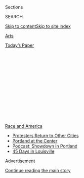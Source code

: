 <div id="app">

<div>

<div>

<div>

<div class="NYTAppHideMasthead css-1q2w90k e1suatyy0">

<div class="section css-ui9rw0 e1suatyy2">

<div class="css-eph4ug er09x8g0">

<div class="css-6n7j50">

</div>

<span class="css-1dv1kvn">Sections</span>

<div class="css-10488qs">

<span class="css-1dv1kvn">SEARCH</span>

</div>

[Skip to content](#site-content)[Skip to site
index](#site-index)

</div>

<div id="masthead-section-label" class="css-1wr3we4 eaxe0e00">

[Arts](https://www.nytimes3xbfgragh.onion/section/arts)

</div>

<div class="css-10698na e1huz5gh0">

</div>

</div>

<div id="masthead-bar-one" class="section hasLinks css-15hmgas e1csuq9d3">

<div class="css-uqyvli e1csuq9d0">

</div>

<div class="css-1uqjmks e1csuq9d1">

</div>

<div class="css-9e9ivx">

[](https://myaccount.nytimes3xbfgragh.onion/auth/login?response_type=cookie&client_id=vi)

</div>

<div class="css-1bvtpon e1csuq9d2">

[Today’s
Paper](https://www.nytimes3xbfgragh.onion/section/todayspaper)

</div>

</div>

</div>

</div>

<div data-aria-hidden="false">

<div id="site-content" data-role="main">

<div>

<div class="css-1aor85t" style="opacity:0.000000001;z-index:-1;visibility:hidden">

<div class="css-1hqnpie">

<div class="css-epjblv">

<span class="css-17xtcya">[Arts](/section/arts)</span><span class="css-x15j1o">|</span><span class="css-fwqvlz">The
Videos That Rocked America. The Song That Knows Our
Rage.</span>

</div>

<div class="css-k008qs">

<div class="css-1iwv8en">

<span class="css-18z7m18"></span>

<div>

</div>

</div>

<span class="css-1n6z4y">https://nyti.ms/2MuoKPq</span>

<div class="css-1705lsu">

<div class="css-4xjgmj">

<div class="css-4skfbu" data-role="toolbar" data-aria-label="Social Media Share buttons, Save button, and Comments Panel with current comment count" data-testid="share-tools">

  - 
  - 
  - 
  - 
    
    <div class="css-6n7j50">
    
    </div>

  - 

</div>

</div>

</div>

</div>

</div>

</div>

<div id="NYT_TOP_BANNER_REGION" class="css-13pd83m">

<div>

<div id="styln-prism-menu-1590763508878" class="section interactive-content interactive-size-medium css-1edisqu">

<div class="css-17ih8de interactive-body">

<div id="scroll-container" class="css-1gj85ro">

[<span class="styln-title-wrap"><span class="css-1pje3qr">Race
and</span><span class="css-1pje3qr">
America</span></span>](https://www.nytimes3xbfgragh.onion/news-event/george-floyd-protests-minneapolis-new-york-los-angeles?action=click&pgtype=Article&state=default&region=TOP_BANNER&context=storylines_menu)

  - [Protesters Return to Other
    Cities](https://www.nytimes3xbfgragh.onion/2020/07/26/us/protests-portland-seattle-trump.html?action=click&pgtype=Article&state=default&region=TOP_BANNER&context=storylines_menu)
  - [Portland at the
    Center](https://www.nytimes3xbfgragh.onion/2020/07/24/us/portland-oregon-protests-white-race.html?action=click&pgtype=Article&state=default&region=TOP_BANNER&context=storylines_menu)
  - [Podcast: Showdown in
    Portland](https://www.nytimes3xbfgragh.onion/2020/07/23/podcasts/the-daily/portland-protests.html?action=click&pgtype=Article&state=default&region=TOP_BANNER&context=storylines_menu)
  - [45 Days in
    Louisville](https://www.nytimes3xbfgragh.onion/interactive/2020/07/16/us/black-lives-matter-protests-louisville-breonna-taylor.html?action=click&pgtype=Article&state=default&region=TOP_BANNER&context=storylines_menu)

</div>

</div>

</div>

</div>

</div>

<div id="top-wrapper" class="css-1sy8kpn">

<div id="top-slug" class="css-l9onyx">

Advertisement

</div>

[Continue reading the main
story](#after-top)

<div class="ad top-wrapper" style="text-align:center;height:100%;display:block;min-height:250px">

<div id="top" class="place-ad" data-position="top" data-size-key="top">

</div>

</div>

<div id="after-top">

</div>

</div>

<div>

<div id="sponsor-wrapper" class="css-1hyfx7x">

<div id="sponsor-slug" class="css-19vbshk">

Supported by

</div>

[Continue reading the main
story](#after-sponsor)

<div id="sponsor" class="ad sponsor-wrapper" style="text-align:center;height:100%;display:block">

</div>

<div id="after-sponsor">

</div>

</div>

<div class="css-186x18t">

Critic’s Notebook

</div>

<div class="css-1vkm6nb ehdk2mb0">

# The Videos That Rocked America. The Song That Knows Our Rage.

</div>

Awash in the ghastly video mosaic shot by black people’s cameraphones, I
found myself doubled over the kitchen sink. Then a lyric gave me
strength.

<div class="css-79elbk" data-testid="photoviewer-wrapper">

<div class="css-z3e15g" data-testid="photoviewer-wrapper-hidden">

</div>

<div class="css-1a48zt4 ehw59r15" data-testid="photoviewer-children">

![<span class="css-16f3y1r e13ogyst0" data-aria-hidden="true">Thousands
of people gathered at City Hall in San Francisco on Monday to protest
the death of George
Floyd.</span><span class="css-cnj6d5 e1z0qqy90" itemprop="copyrightHolder"><span class="css-1ly73wi e1tej78p0">Credit...</span><span><span>Jim
Wilson/The New York
Times</span></span></span>](https://static01.graylady3jvrrxbe.onion/images/2020/06/04/arts/03unrest-morris1/merlin_173080962_76e5fcbc-802d-4956-aea5-80a085c640d3-articleLarge.jpg?quality=75&auto=webp&disable=upscale)

</div>

</div>

<div class="css-18e8msd">

<div class="css-vp77d3 epjyd6m0">

<div class="css-hus3qt ey68jwv0" data-aria-hidden="true">

[![Wesley
Morris](https://static01.graylady3jvrrxbe.onion/images/2018/06/13/multimedia/author-wesley-morris/author-wesley-morris-thumbLarge.jpg
"Wesley Morris")](https://www.nytimes3xbfgragh.onion/by/wesley-morris)

</div>

<div class="css-1baulvz">

By [<span class="css-1baulvz last-byline" itemprop="name">Wesley
Morris</span>](https://www.nytimes3xbfgragh.onion/by/wesley-morris)

</div>

</div>

  - 
    
    <div class="css-ld3wwf e16638kd2">
    
    Published June 3, 2020Updated June 5,
    2020
    
    </div>

  - 
    
    <div class="css-4xjgmj">
    
    <div class="css-pvvomx" data-role="toolbar" data-aria-label="Social Media Share buttons, Save button, and Comments Panel with current comment count" data-testid="share-tools">
    
      - 
      - 
      - 
      - 
        
        <div class="css-6n7j50">
        
        </div>
    
      - 
    
    </div>
    
    </div>

</div>

</div>

<div class="section meteredContent css-1r7ky0e" name="articleBody" itemprop="articleBody">

<div class="css-1fanzo5 StoryBodyCompanionColumn">

<div class="css-53u6y8">

The most urgent filmmaking anybody’s doing in this country right now is
by black people with camera phones. Their work comprises a ghastly
visual mosaic of mistreatment, at best, and whose victims are
international symbols of mourning: [Eric
Garner](https://www.nytimes3xbfgragh.onion/2015/06/14/nyregion/eric-garner-police-chokehold-staten-island.html),
[Philando
Castile](https://www.nytimes3xbfgragh.onion/2017/06/20/us/police-shooting-castile-trial-video.html),
[Sandra
Bland](https://www.nytimes3xbfgragh.onion/2019/05/07/us/sandra-bland-video-brian-encinia.html).
Art is not the intent. These videos are the stone truth. Quaking proof
of insult, seasick funerals. Livestreamed or uploaded, or suppressed
then suspiciously unearthed as found footage. Last week, the archive
grew by two, and now the nation’s roiling.

First, a white dog walker called the police on [Christian
Cooper](https://www.nytimes3xbfgragh.onion/2020/05/27/nyregion/amy-cooper-christian-central-park-video.html),
a birder in Central Park. Her unrestrained dog disturbed this man’s
peace. He asked that the dog be leashed (the park’s rules, not his) and
its affronted owner told him that if he didn’t stop recording their
interaction she’d tell the police that an “African-American man is
threatening my life.” He kept rolling — actually, he kept directing.
“Please call the cops,” he calmly instructs her. “Please tell them
whatever you like.” And she does.

But it was how she told on him that you don’t forget. Three times, she
informs the dispatcher that this man is her emergency. By the last
round, she’s made herself hysterical. The person at the other end can
hear distress and can probably sense that the greater victim in this
exchange might be her mewling dog, choking because the grip on its
collar is so tight. When the call is over, Cooper thanks her — for
leashing the dog, but for also endangering him, for living down to
herself, for quite a performance of umbrage. This woman has dialed 911,
but she’s also got access to an ancient American network of
interpersonal fraud. She knows the advantage of her role. So, of course,
did he. That’s why his camera’s on. In case. The video would be the
counterfactual that might save his life.

That’s not how it went for George Floyd, that same Monday, 1,200 miles
away. In this [video
footage](https://www.nytimes3xbfgragh.onion/2020/05/31/us/george-floyd-investigation.html),
captured, in part, by Darnella Frazier, the Minneapolis police officers
who bore down on his body appeared immune to the cameras trained on
them, immune to his gasping pleas for air and his mother. There is a
madness in how calm they appear as a grown man rasps and begs. For
stretches, one officer stands there like an inanimate object that
refuses to hear the bystanders beseeching on Floyd’s behalf. Another
officer had rested his knee in the man’s nape, comfortably. For more
than eight minutes — eight of George Floyd’s last — it barely moves, as
though that’s what God intended napes to be, a kneeler.

</div>

</div>

<div class="css-1fanzo5 StoryBodyCompanionColumn">

<div class="css-53u6y8">

The Cooper and Floyd videos capture ancestral false alarms and
overreactions, centuries-old hatreds, miserable inequalities. (The dog
in one video fares better than the human being in the other.) These
videos are part of some newish optic tradition that dates back, at
least, to those abstract camcorder images of the L.A.P.D. going to town
on [Rodney
King](https://www.nytimes3xbfgragh.onion/1991/03/18/us/seven-minutes-los-angeles-special-report-videotaped-beating-officers-puts-full.html),
stories black people share to keep one another safe and warn others;
bystander evidence, filmed by all kinds of people, that has to embarrass
the wheels of justice into their slow grind. It’s video that is
currently breaking open the United States once again.

</div>

</div>

<div class="css-79elbk" data-testid="photoviewer-wrapper">

<div class="css-z3e15g" data-testid="photoviewer-wrapper-hidden">

</div>

<div class="css-1a48zt4 ehw59r15" data-testid="photoviewer-children">

![<span class="css-16f3y1r e13ogyst0" data-aria-hidden="true">A still
from video of George Floyd with Minneapolis police
officers.</span>](https://static01.graylady3jvrrxbe.onion/images/2020/06/03/arts/03unrest-morris/03unrest-morris-articleLarge.jpg?quality=75&auto=webp&disable=upscale)

</div>

</div>

<div class="css-1fanzo5 StoryBodyCompanionColumn">

<div class="css-53u6y8">

This country manufactures only one product powerful enough to interrupt
the greatest health and economic crisis it’s probably ever faced. We
make racism, the American virus and the underlying condition of black
woe. And the rage against it is strong enough to compel people to risk
catching one disease in order to combat the other — in scores and scores
of American cities, in cities around the world. They’re a tandem now,
the pandemic bold-underlining-italicizing what’s endemic to us. The
underfunded hospitals, appalling factory conditions and unequal
education were readily evident last year, before Covid-19. Now, the
inadequacies and inequalities expedite death and compound estrangement.
The low-wage workers have been deemed essential yet remain paid
inessentially. The numbers of black, Latino and Indigenous people
infected, deceased and unemployed are out of whack with their share of
the population. And the president has yet to offer his condolences, in
earnest.

So maybe we were due for another round of unrest and conflagration.
Maybe, Black Lives Matter and Colin Kaepernick were simply ahead of
their time, even if the calls for respect that they marched and knelt
for remain absurdly longstanding. This explosion seems meant to occur in
the year in which we saw a video of a 25-year-old black man, a [runner
named Ahmaud
Arbery](https://www.nytimes3xbfgragh.onion/article/ahmaud-arbery-shooting-georgia.html),
chased down by white men in Georgia and shot dead, men who went on about
their lives for months after.

It had to happen in a year in which police killed a sleeping black
woman, [Breonna
Taylor](https://www.nytimes3xbfgragh.onion/article/breonna-taylor-police.html),
wanted on suspicion of nothing. It had to be in the year of lockdowns,
masks, in-a-blink job loss and funerals no one could physically attend.
It had to be the year whose numbers refer to perfect vision. People
could, perhaps, see anew that, when it comes to certain white people,
what we call freedom is basically impunity. Freedom-plus. Americans have
watched that plus burn outside their homes.

</div>

</div>

<div class="css-1fanzo5 StoryBodyCompanionColumn">

<div class="css-53u6y8">

Impunity permits politicians and TV hosts to lie about whatever and the
police to [shoot rubber
bullets](https://www.nytimes3xbfgragh.onion/2020/05/31/us/police-tactics-floyd-protests.html)
at nonprotesters as if they were squirrels. Impunity is what brings
black men as different and differently eloquent as the rapper-activist
[Killer
Mike](https://www.youtube.com/watch?v=sG0yrng0eY4&feature=emb_logo) and
the Princeton professor [Dr. Eddie Glaude
Jr.](https://www.youtube.com/watch?v=6ylb44LkG9A) to anger and the verge
of tears, in separate appearances before the media on Friday. They both
embodied a sentiment of the protests. *We’ve been trying to make this
country great, but you won’t let us.*

Black Americans have come in peace, they’ve come armed. They’ve just
been trying to mind their business. Disappointment awaits, regardless.
Anytime the racial temperature goes up and hell pays a visit to earth,
the disappointment takes a holiday. And you fight. You fight because
you’re tired. Yet you’re tired because you’ve been fighting. For so
long. In waves, in loops, in vacuums, in
vain.

</div>

</div>

<div class="css-79elbk" data-testid="photoviewer-wrapper">

<div class="css-z3e15g" data-testid="photoviewer-wrapper-hidden">

</div>

<div class="css-1a48zt4 ehw59r15" data-testid="photoviewer-children">

<div class="css-1xdhyk6 erfvjey0">

<span class="css-1ly73wi e1tej78p0">Image</span>

<div class="css-zjzyr8">

<div data-testid="lazyimage-container" style="height:582.5777777777777px">

</div>

</div>

</div>

<span class="css-16f3y1r e13ogyst0" data-aria-hidden="true">Patti
LaBelle performing in Illinois in the
1980s.</span><span class="css-cnj6d5 e1z0qqy90" itemprop="copyrightHolder"><span class="css-1ly73wi e1tej78p0">Credit...</span><span>Paul
Natkin/Getty Images</span></span>

</div>

</div>

<div class="css-1fanzo5 StoryBodyCompanionColumn">

<div class="css-53u6y8">

I suppose this is all how I found myself doubled over the kitchen sink
on Sunday, bawling into a bowl of greens, a knife in one hand, the other
gathered into the loneliest fist that hand had ever made. I was doubled
over because Patti LaBelle had wrecked me.

Now, somehow, Patti’s not for everybody. And I don’t mean white people
(although I’ve heard the complaints). My mother was a black woman from
Philadelphia just like Patti and her feelings remained mixed. Not
something you need to know about my otherwise perfect mother; it’s just
to say that Patti LaBelle is an unsettled matter. And her unorthodoxy —
as a cookbook author, a vocalist and someone who believes that a black
woman’s hair ought to be a wonder of the world — makes her all the more
beloved to her partisans.

The last song on her 1985 album, “Patti,” is a live cover of a classic
written by [Kenny Gamble and Leon
Huff](https://www.youtube.com/watch?v=PiOgnUe-T6A) and released in 1972:
“If You Don’t Know Me by Now.” Harold Melvin & the Blue Notes recorded
the raw, plangent definitive version; Simply Red the comparatively
subdued hit 1989 incarnation. Both are excellent. It’s a perfect song
that [LaBelle moves into and
refurnishes](https://www.youtube.com/watch?v=Tain2OF3Zyg). She flips and
flexes every syllable. The word “eye” is elongated so that suddenly
there’s an “o” in there. Pure Patti. The chorus — “if you don’t know me
by now, you will never, never, never know me” — is left to the men doing
her backing vocals, while LaBelle spreads icing all over their cake.

</div>

</div>

<div class="css-1fanzo5 StoryBodyCompanionColumn">

<div class="css-53u6y8">

This version is arranged as a march that keeps cresting: big drums,
wagging piano, bass that vamps. After four minutes, the band offers her
a clearing to do some trapeze work. And this is the moment — in the
middle of a pandemic, with the country in some of its worst-ever shape,
with protesters on my street damning the police, with black America at
yet another wit’s end — that I heard a song I’ve listened to a hundred
times like I’ve never heard it before.

“I thought you knew me by now,” she sings, “but you don’t.” She’s
off-book as they say, working on mood, instinct and fatigue. “Heh, heh,”
she says with a weary laugh before she starts talking to the room.

“You break your back, you break your legs and you break your face,
trying to make these people know you in life. But somehow they just
don’t wanna *try* to,” she says and goes on to wonder, “Is it the way
I look?” In her story, she’s talking about a man and has a mirror
moment. “Self,” she asks, “is it worth it?” And, in her four-alarm
soprano, she lets out a naying, “Uh-uh,” only with more “uhs” than I
could count. “I’m not going to try to prove myself no more,” she
proclaims as her singers back her, firm yet softly, with that chorus
(“never, never, never”). For half of the remaining 90 seconds, she is
knocking everything off the emotional table she’d spent the previous
five minutes setting.

This is not a protest anthem. It’s a lovers-at-a-crossroads jam. But
LaBelle is working this crowd. She’s preaching about something that, at
my sink, at a crossroads, along with millions of other black people,
sounded like a much bigger love. Her exasperation felt transcendently
real and timelessly final. *Enough.*

I heard a woman declaring her value. George Floyd was suspected of
having used a counterfeit bill at a corner store, which means his life
was worth less than money. I heard her thinking through an ultimatum now
being laid down in the streets of this country. You still think we’re
monkeys, monsters, beasts, thugs, the living dead, minorities? If you
don’t know that a black man, calling for his mother, his dead mother, is
so desperate for somebody to hear him that he’s screaming for ghosts —
or fears he’s in the process of becoming one; if you don’t know that we,
too, can run for leisure and sleep for rest; if you don’t know that this
skin is neither your emergency nor an excuse to invent one, that the
emergency has tended to be you — *by now*? — you will never, never,
never …

</div>

</div>

<div>

</div>

</div>

<div>

</div>

<div>

</div>

<div>

</div>

<div>

<div id="bottom-wrapper" class="css-1ede5it">

<div id="bottom-slug" class="css-l9onyx">

Advertisement

</div>

[Continue reading the main
story](#after-bottom)

<div id="bottom" class="ad bottom-wrapper" style="text-align:center;height:100%;display:block;min-height:90px">

</div>

<div id="after-bottom">

</div>

</div>

</div>

</div>

</div>

## Site Index

<div>

</div>

## Site Information Navigation

  - [© <span>2020</span> <span>The New York Times
    Company</span>](https://help.nytimes3xbfgragh.onion/hc/en-us/articles/115014792127-Copyright-notice)

<!-- end list -->

  - [NYTCo](https://www.nytco.com/)
  - [Contact
    Us](https://help.nytimes3xbfgragh.onion/hc/en-us/articles/115015385887-Contact-Us)
  - [Work with us](https://www.nytco.com/careers/)
  - [Advertise](https://nytmediakit.com/)
  - [T Brand Studio](http://www.tbrandstudio.com/)
  - [Your Ad
    Choices](https://www.nytimes3xbfgragh.onion/privacy/cookie-policy#how-do-i-manage-trackers)
  - [Privacy](https://www.nytimes3xbfgragh.onion/privacy)
  - [Terms of
    Service](https://help.nytimes3xbfgragh.onion/hc/en-us/articles/115014893428-Terms-of-service)
  - [Terms of
    Sale](https://help.nytimes3xbfgragh.onion/hc/en-us/articles/115014893968-Terms-of-sale)
  - [Site
    Map](https://spiderbites.nytimes3xbfgragh.onion)
  - [Help](https://help.nytimes3xbfgragh.onion/hc/en-us)
  - [Subscriptions](https://www.nytimes3xbfgragh.onion/subscription?campaignId=37WXW)

</div>

</div>

</div>

</div>
